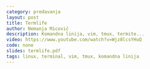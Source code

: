 ```yaml
---
category: predavanja
layout: post
title: Termlife
author: Nemanja Micović
description: Komandna linija, vim, tmux, termite... 
video: https://www.youtube.com/watch?v=Wjz8lcsYHuQ
code: none
slides: termlife.pdf
tags: linux, terminal, vim, tmux, komandna linija
---
```

